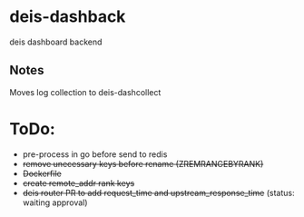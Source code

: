 # deis-dashback
deis dashboard backend

## Notes

Moves log collection to deis-dashcollect

# ToDo:

 * pre-process in go before send to redis
 * ~~remove unecessary keys before rename  (ZREMRANGEBYRANK)~~
 * ~~Dockerfile~~
 * ~~create remote_addr rank keys~~
 * ~~deis router PR to add request_time and upstream_response_time~~ (status: waiting approval)

